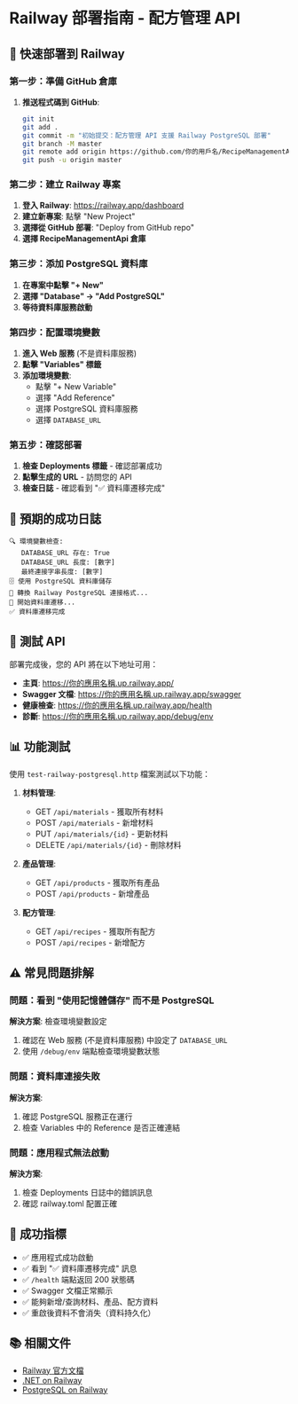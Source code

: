 # Railway 部署指南 - 配方管理 API

## 🚀 快速部署到 Railway

### 第一步：準備 GitHub 倉庫

1. **推送程式碼到 GitHub**:
   ```bash
   git init
   git add .
   git commit -m "初始提交：配方管理 API 支援 Railway PostgreSQL 部署"
   git branch -M master
   git remote add origin https://github.com/你的用戶名/RecipeManagementApi.git
   git push -u origin master
   ```

### 第二步：建立 Railway 專案

1. **登入 Railway**: https://railway.app/dashboard
2. **建立新專案**: 點擊 "New Project"
3. **選擇從 GitHub 部署**: "Deploy from GitHub repo"
4. **選擇 RecipeManagementApi 倉庫**

### 第三步：添加 PostgreSQL 資料庫

1. **在專案中點擊 "+ New"**
2. **選擇 "Database" → "Add PostgreSQL"**
3. **等待資料庫服務啟動**

### 第四步：配置環境變數

1. **進入 Web 服務** (不是資料庫服務)
2. **點擊 "Variables" 標籤**
3. **添加環境變數**:
   - 點擊 "+ New Variable"
   - 選擇 "Add Reference"
   - 選擇 PostgreSQL 資料庫服務
   - 選擇 `DATABASE_URL`

### 第五步：確認部署

1. **檢查 Deployments 標籤** - 確認部署成功
2. **點擊生成的 URL** - 訪問您的 API
3. **檢查日誌** - 確認看到 "✅ 資料庫遷移完成"

## 🔧 預期的成功日誌

```
🔍 環境變數檢查:
   DATABASE_URL 存在: True
   DATABASE_URL 長度: [數字]
   最終連接字串長度: [數字]
🗄️ 使用 PostgreSQL 資料庫儲存
🔄 轉換 Railway PostgreSQL 連接格式...
🔄 開始資料庫遷移...
✅ 資料庫遷移完成
```

## 🧪 測試 API

部署完成後，您的 API 將在以下地址可用：
- **主頁**: https://你的應用名稱.up.railway.app/
- **Swagger 文檔**: https://你的應用名稱.up.railway.app/swagger
- **健康檢查**: https://你的應用名稱.up.railway.app/health
- **診斷**: https://你的應用名稱.up.railway.app/debug/env

## 📊 功能測試

使用 `test-railway-postgresql.http` 檔案測試以下功能：

1. **材料管理**:
   - GET `/api/materials` - 獲取所有材料
   - POST `/api/materials` - 新增材料
   - PUT `/api/materials/{id}` - 更新材料
   - DELETE `/api/materials/{id}` - 刪除材料

2. **產品管理**:
   - GET `/api/products` - 獲取所有產品
   - POST `/api/products` - 新增產品

3. **配方管理**:
   - GET `/api/recipes` - 獲取所有配方
   - POST `/api/recipes` - 新增配方

## ⚠️ 常見問題排解

### 問題：看到 "使用記憶體儲存" 而不是 PostgreSQL
**解決方案**: 檢查環境變數設定
1. 確認在 Web 服務 (不是資料庫服務) 中設定了 `DATABASE_URL`
2. 使用 `/debug/env` 端點檢查環境變數狀態

### 問題：資料庫連接失敗
**解決方案**: 
1. 確認 PostgreSQL 服務正在運行
2. 檢查 Variables 中的 Reference 是否正確連結

### 問題：應用程式無法啟動
**解決方案**:
1. 檢查 Deployments 日誌中的錯誤訊息
2. 確認 railway.toml 配置正確

## 🎯 成功指標

- ✅ 應用程式成功啟動
- ✅ 看到 "✅ 資料庫遷移完成" 訊息
- ✅ `/health` 端點返回 200 狀態碼
- ✅ Swagger 文檔正常顯示
- ✅ 能夠新增/查詢材料、產品、配方資料
- ✅ 重啟後資料不會消失（資料持久化）

## 📚 相關文件

- [Railway 官方文檔](https://docs.railway.app/)
- [.NET on Railway](https://docs.railway.app/guides/dotnet)
- [PostgreSQL on Railway](https://docs.railway.app/databases/postgresql)
